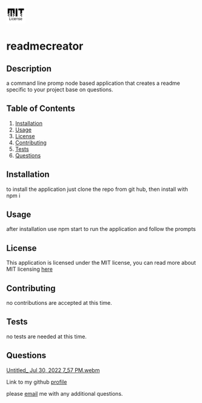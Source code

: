   [<img src="./assets/MIT.png"  width="50" height="50">](#license)

# readmecreator

## Description

a command line promp node based application that creates a readme specific to your project base on questions.
## Table of Contents

1. [Installation](#installation)
2. [Usage](#usage)
3. [License](#license)
4. [Contributing](#contributing)
5. [Tests](#tests)
6. [Questions](#questions)

## Installation

to install the application just clone the repo from git hub, then install with npm i
## Usage

after installation use npm start to run the application and follow the prompts
## License

This application is licensed under the MIT license, you can read more about MIT licensing
[here](https://en.wikipedia.org/wiki/MIT_License)
## Contributing

no contributions are accepted at this time.
## Tests

no tests are needed at this time.
## Questions

[Untitled_ Jul 30, 2022 7_57 PM.webm](https://user-images.githubusercontent.com/103536550/182272901-e839ebb6-c94b-41e9-9e0e-8024e9082030.webm)


Link to my github [profile](https://github.com/brinton0739)

please [email](mailto:me@email.com) me with any additional questions.
